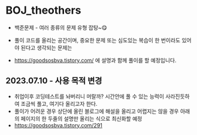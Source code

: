 # BOJ_theothers
* 백준문제 - 여러 종류의 문제 유형 잡탕~😋

* 풀이 코드를 올리는 공간이며, 중요한 문제 또는 심도있는 복습이 한 번이라도 있어야 된다고 생각되는 문제는

* https://goodsosbva.tistory.com/ 에 설명과 함께 풀이를 할 예정입니다.

## 2023.07.10 - 사용 목적 변경 

* 취업이후 코딩테스트를 놔버리니 머랄까? 시간안에 풀 수 있는 능력이 사라진듯하여 조금씩 풀고, 여기다 올리고자 한다.
* 풀이가 어려운 경우 상단에 올린 블로그에 해설을 올리고 어렵지는 않을 경우 아래의 페이지의 한 두줄의 설명만 올리는 식으로 최신화할 예정
* https://goodsosbva.tistory.com/291
